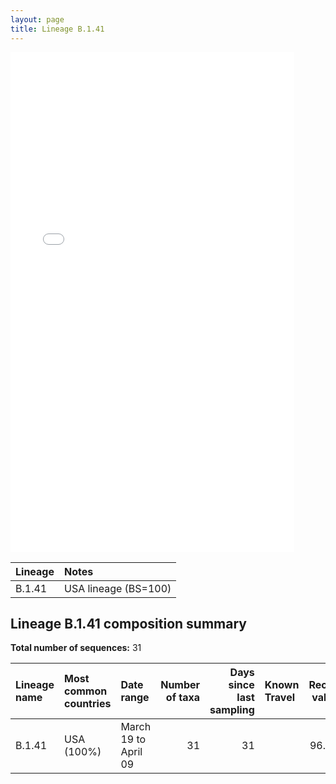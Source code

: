 ```yaml
---
layout: page
title: Lineage B.1.41
---
```




<embed src="../assets/images/B.1.41.pdf" type="application/pdf" width="90%" height="800px" />


| Lineage | Notes |
|:-----|:-----|
| B.1.41 | USA lineage (BS=100) |

<h2>Lineage B.1.41 composition summary </h2>

<strong>Total number of sequences:</strong> 31

| Lineage name | Most common countries | Date range | Number of taxa |  Days since last sampling | Known Travel | Recall value |
|:-----|:-----|:-------|-------:|-------:|:---------|--------:|
| B.1.41 | USA (100%) | March 19 to April 09 | 31 | 31 |  | 96.55 |
